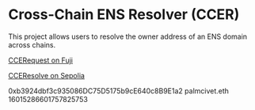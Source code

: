 # Cross-Chain ENS Resolver (CCER)

This project allows users to resolve the owner address of an ENS domain across chains.

[CCERequest on Fuji](https://testnet.snowtrace.io/address/0x5C1E7e6AdB4EF2E7337619EAfD1C8d9Ada80690a#code-43113)

[CCEResolve on Sepolia](https://sepolia.etherscan.io/address/0xb3924dbf3c935086DC75D5175b9cE640c8B9E1a2#code)

0xb3924dbf3c935086DC75D5175b9cE640c8B9E1a2
palmcivet.eth
16015286601757825753
